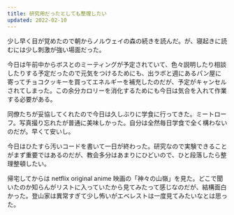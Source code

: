 ```yaml
---
title: 研究用だったとしても整理したい
updated: 2022-02-10
---
```


少し早く目が覚めたので朝からノルウェイの森の続きを読んだ。が、寝起きに読むには少し刺激が強い場面だった。

今日は午前中からボスとのミーティングが予定されていて、色々説明したり相談したりする予定だったので元気をつけるためにも、出ラボと週にあるパン屋に寄ってチョコクッキーを買ってエネルギーを補充したのだが、予定がキャンセルされてしまった。この余分カロリーを消化するためにも今日は気合を入れて作業する必要がある。

同僚たちが妥協してくれたので今日は久しぶりに学食に行ってきた。ミートローフ。写真撮り忘れたが普通に美味しかった。自分は全然毎日学食で全く構わないのだが。早くて安いし。

今日はひたすら汚いコードを書いて一日が終わった。研究なので実験できることがまず重要ではあるのだが、教会多分はあまりにひどいので、ひと段落したら整理整頓したい。

帰宅してからは netflix original anime 映画の「神々の山嶺」を見た。どこで聞いたのか知らんがリストに入っていたから見てみたって感じなのだが、結構面白かった。登山家は異常すぎて少し怖いがエベレストは一度見てみたいなとは思った。
